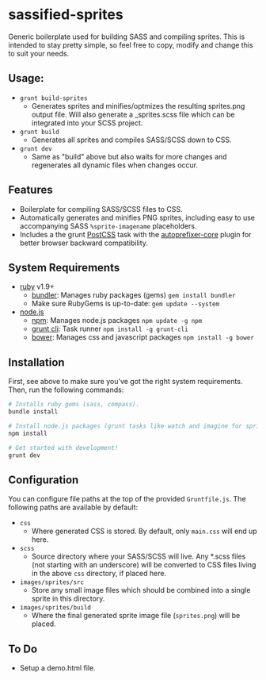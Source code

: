 # sassified-sprites
Generic boilerplate used for building SASS and compiling sprites. This is intended to stay pretty simple, so feel free to copy, modify and change this to suit your needs.


## Usage:

* `grunt build-sprites`
	* Generates sprites and minifies/optmizes the resulting sprites.png output file. Will also generate a _sprites.scss file which can be integrated into your SCSS project.
* `grunt build`
	* Generates all sprites and compiles SASS/SCSS down to CSS.
* `grunt dev`
	* Same as "build" above but also waits for more changes and regenerates all dynamic files when changes occur.


## Features

* Boilerplate for compiling SASS/SCSS files to CSS.
* Automatically generates and minifies PNG sprites, including easy to use accompanying SASS `%sprite-imagename` placeholders.
* Includes a the grunt [PostCSS](https://github.com/nDmitry/grunt-postcss) task with the [autoprefixer-core](https://github.com/postcss/autoprefixer-core) plugin for better browser backward compatibility.


## System Requirements

* [ruby](https://www.ruby-lang.org/) v1.9+
    * [bundler](http://bundler.io/): Manages ruby packages (gems) `gem install bundler`
    * Make sure RubyGems is up-to-date: `gem update --system`
* [node.js](http://nodejs.org/)
    * [npm](https://npmjs.org/): Manages node.js packages `npm update -g npm`
    * [grunt cli](http://gruntjs.com/): Task runner `npm install -g grunt-cli`
    * [bower](http://bower.io/): Manages css and javascript packages `npm install -g bower`


## Installation

First, see above to make sure you've got the right system requirements. Then, run the following commands:

```bash
# Installs ruby gems (sass, compass).
bundle install

# Install node.js packages (grunt tasks like watch and imagine for sprites/minification)
npm install

# Get started with development!
grunt dev
```


## Configuration

You can configure file paths at the top of the provided `Gruntfile.js`. The following paths are available by default:

* `css`
	* Where generated CSS is stored. By default, only `main.css` will end up here.
* `scss`
	*  Source directory where your SASS/SCSS will live. Any *.scss files (not starting with an underscore) will be converted to CSS files living in the above `css` directory, if placed here.
*  `images/sprites/src`
	*  Store any small image files which should be combined into a single sprite in this directory.
*  `images/sprites/build`
	*  Where the final generated sprite image file (`sprites.png`) will be placed.  


## To Do

* Setup a demo.html file.
